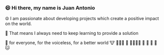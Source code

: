 ### 😄 Hi there, my name is Juan Antonio

☮️ I am passionate about developing projects which create a positive impact on the world.

🔭 That means I always need to keep learning to provide a solution

🌱 for everyone, for the voiceless, for a better world 🐮 🧑‍🤝‍🧑 🐷 👨‍👩‍👧‍👦 🐔 👧 🐶 👦 🐱
